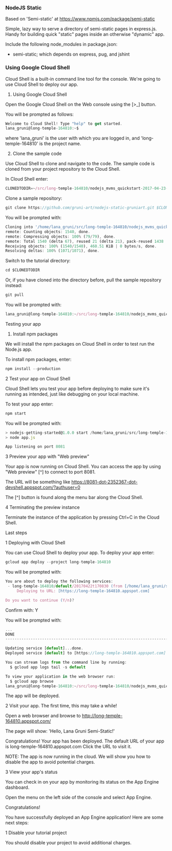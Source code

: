 ### NodeJS Static

Based on 'Semi-static' at https://www.npmjs.com/package/semi-static

Simple, lazy way to serve a directory of semi-static pages in express.js. Handy for building quick "static" pages inside an otherwise "dynamic" app.

Include the following node_modules in package.json:

- semi-static; which depends on express, pug, and jshint

### Using Google Cloud Shell

Cloud Shell is a built-in command line tool for the console. We're going to use Cloud Shell to deploy our app.

1. Using Google Cloud Shell

Open the Google Cloud Shell on the Web console using the [>_] button.

You will be prompted as follows:

```javascript
Welcome to Cloud Shell! Type "help" to get started.
lana_gruni@long-temple-164810:~$
```

where 'lana_gruni' is the user with which you are logged in, and 'long-temple-164810' is the project name.

2. Clone the sample code

Use Cloud Shell to clone and navigate to the code. The sample code is cloned from your project repository to the Cloud Shell.

In Cloud Shell enter:

```javascript
CLONEDTODIR=~/src/long-temple-164810/nodejs_mvms_quickstart-2017-04-23-12-50
```

Clone a sample repository:

```javascript
git clone https://github.com/gruni-art/nodejs-static-gruniart.git $CLONEDTODIR
```

You will be prompted with:

```javascript
Cloning into '/home/lana_gruni/src/long-temple-164810/nodejs_mvms_quickstart-2017-04-23-12-50'...
remote: Counting objects: 1540, done.
remote: Compressing objects: 100% (79/79), done.
remote: Total 1540 (delta 67), reused 21 (delta 21), pack-reused 1438
Receiving objects: 100% (1540/1540), 460.51 KiB | 0 bytes/s, done.
Resolving deltas: 100% (1071/1071), done.
```

Switch to the tutorial directory:

```javascript
cd $CLONEDTODIR
```

Or, if you have cloned into the directory before, pull the sample repository instead:

```javascript
git pull
```

You will be prompted with:

```javascript
lana_gruni@long-temple-164810:~/src/long-temple-164810/nodejs_mvms_quickstart-2017-04-23-12-50$
```

Testing your app

1. Install npm packages

We will install the npm packages on Cloud Shell in order to test run the Node.js app.

To install npm packages, enter:

```javascript
npm install --production
```

2 Test your app on Cloud Shell

Cloud Shell lets you test your app before deploying to make sure it's running as intended, just like debugging on your local machine.

To test your app enter:

```javascript
npm start
```

You will be prompted with:

```javascript
> nodejs-getting-started@1.0.0 start /home/lana_gruni/src/long-temple-164810/nodejs_mvms_quickstart-2017-04-23-12-50
> node app.js

App listening on port 8081
```

3 Preview your app with "Web preview"

Your app is now running on Cloud Shell. You can access the app by using "Web preview" [^]  to connect to port 8081.

The URL will be something like https://8081-dot-2352367-dot-devshell.appspot.com/?authuser=0

The [^] button is found along the menu bar along the Cloud Shell.

4 Terminating the preview instance

Terminate the instance of the application by pressing Ctrl+C in the Cloud Shell.

Last steps

1 Deploying with Cloud Shell

You can use Cloud Shell to deploy your app. To deploy your app enter:

```javascript
gcloud app deploy --project long-temple-164810
```

You will be prompted with:

```javascript
You are about to deploy the following services:
 - long-temple-164810/default/20170422t170830 (from [/home/lana_gruni/src/long-temple-164810/nodejs_mvms_quickstart-2017-04-23-12-50/app.yaml])
     Deploying to URL: [https://long-temple-164810.appspot.com]

Do you want to continue (Y/n)?  
```

Confirm with: Y <followed by ENTER>

You will be prompted with:

```javascript
...
DONE
---------------------------------------------------------------------------------------------------------------------------------------------------------------------------

Updating service [default]...done.                                                                                                                                         
Deployed service [default] to [https://long-temple-164810.appspot.com]

You can stream logs from the command line by running:
  $ gcloud app logs tail -s default

To view your application in the web browser run:
  $ gcloud app browse
lana_gruni@long-temple-164810:~/src/long-temple-164810/nodejs_mvms_quickstart-2017-04-23-12-50$ 
```

The app will be deployed.

2 Visit your app. The first time, this may take a while!

Open a web browser and browse to http://long-temple-164810.appspot.com/

The page will show: 'Hello, Lana Gruni Semi-Static!'

Congratulations! Your app has been deployed. The default URL of your app is long-temple-164810.appspot.com  Click the URL to visit it.

NOTE: The app is now running in the cloud. We will show you how to disable the app to avoid potential charges.

3 View your app's status

You can check in on your app by monitoring its status on the App Engine dashboard.

Open the menu on the left side of the console and select App Engine.

Congratulations!

You have successfully deployed an App Engine application! Here are some next steps:

1 Disable your tutorial project

You should disable your project to avoid additional charges.